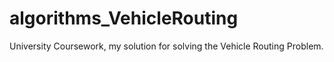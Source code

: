 # algorithms_VehicleRouting
University Coursework, my solution for solving the Vehicle Routing Problem.
